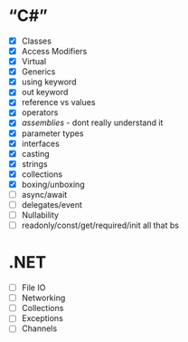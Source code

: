# “C#”
- [x] Classes
- [x] Access Modifiers
- [x] Virtual
- [x] Generics
- [x] using keyword
- [x] out keyword
- [x] reference vs values
- [x] operators
- [x] *assemblies* - dont really understand it 
- [x] parameter types
- [x] interfaces
- [x] casting
- [x] strings
- [x] collections
- [x] boxing/unboxing
- [ ] async/await
- [ ] delegates/event
- [ ] Nullability
- [ ] readonly/const/get/required/init all that bs

# .NET
- [ ] File IO
- [ ] Networking
- [ ] Collections
- [ ] Exceptions
- [ ] Channels